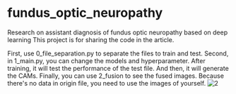 # fundus_optic_neuropathy
Research on assistant diagnosis of fundus optic neuropathy based on deep learning 
This project is for sharing the code in the article.

First, use 0_file_separation.py to separate the files to train and test.
Second, in 1_main.py, you can change the models and hyperparameter.
After training, it will test the performance of the test file. And then, it will generate the CAMs.
Finally, you can use 2_fusion to see the fused images.
Because there's no data in origin file, you need to use the images of yourself.
![2](https://user-images.githubusercontent.com/50477265/192236261-55c47f39-cf80-429c-bcba-ad212d7ac3c3.jpg)
